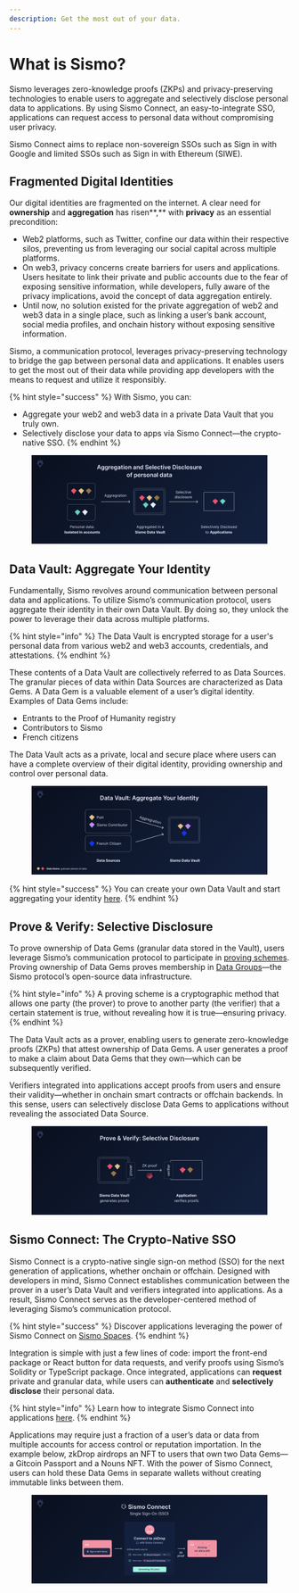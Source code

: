 ```yaml
---
description: Get the most out of your data.
---
```


# What is Sismo?

Sismo leverages zero-knowledge proofs (ZKPs) and privacy-preserving technologies to enable users to aggregate and selectively disclose personal data to applications. By using Sismo Connect, an easy-to-integrate SSO, applications can request access to personal data without compromising user privacy.&#x20;

Sismo Connect aims to replace non-sovereign SSOs such as Sign in with Google and limited SSOs such as Sign in with Ethereum (SIWE).&#x20;

## Fragmented Digital Identities

Our digital identities are fragmented on the internet. A clear need for **ownership** and **aggregation** has risen**,** with **privacy** as an essential precondition:

* Web2 platforms, such as Twitter, confine our data within their respective silos, preventing us from leveraging our social capital across multiple platforms.
* On web3, privacy concerns create barriers for users and applications. Users hesitate to link their private and public accounts due to the fear of exposing sensitive information, while developers, fully aware of the privacy implications, avoid the concept of data aggregation entirely.
* Until now, no solution existed for the private aggregation of web2 and web3 data in a single place, such as linking a user’s bank account, social media profiles, and onchain history without exposing sensitive information.

Sismo, a communication protocol, leverages privacy-preserving technology to bridge the gap between personal data and applications. It enables users to get the most out of their data while providing app developers with the means to request and utilize it responsibly.

{% hint style="success" %}
With Sismo, you can:

* Aggregate your web2 and web3 data in a private Data Vault that you truly own.
* Selectively disclose your data to apps via Sismo Connect—the crypto-native SSO.
{% endhint %}

<figure><img src=".gitbook/assets/1. Introduction (1).png" alt=""><figcaption></figcaption></figure>

## Data Vault: Aggregate Your Identity

Fundamentally, Sismo revolves around communication between personal data and applications. To utilize Sismo’s communication protocol, users aggregate their identity in their own Data Vault. By doing so, they unlock the power to leverage their data across multiple platforms.

{% hint style="info" %}
The Data Vault is encrypted storage for a user's personal data from various web2 and web3 accounts, credentials, and attestations.
{% endhint %}

These contents of a Data Vault are collectively referred to as Data Sources. The granular pieces of data within Data Sources are characterized as Data Gems. A Data Gem is a valuable element of a user’s digital identity. Examples of Data Gems include:

* Entrants to the Proof of Humanity registry
* Contributors to Sismo
* French citizens

The Data Vault acts as a private, local and secure place where users can have a complete overview of their digital identity, providing ownership and control over personal data.

<figure><img src=".gitbook/assets/Aggregation.png" alt=""><figcaption></figcaption></figure>

{% hint style="success" %}
You can create your own Data Vault and start aggregating your identity [here](https://vault-beta.sismo.io/).
{% endhint %}

## Prove & Verify: Selective Disclosure

To prove ownership of Data Gems (granular data stored in the Vault), users leverage Sismo’s communication protocol to participate in [proving schemes](knowledge-base/resources/technical-concepts/proving-schemes/). Proving ownership of Data Gems proves membership in [Data Groups](knowledge-base/resources/technical-concepts/data-gems-and-data-groups.md)—the Sismo protocol’s open-source data infrastructure.

{% hint style="info" %}
A proving scheme is a cryptographic method that allows one party (the prover) to prove to another party (the verifier) that a certain statement is true, without revealing how it is true—ensuring privacy.
{% endhint %}

The Data Vault acts as a prover, enabling users to generate zero-knowledge proofs (ZKPs) that attest ownership of Data Gems. A user generates a proof to make a claim about Data Gems that they own—which can be subsequently verified.

Verifiers integrated into applications accept proofs from users and ensure their validity—whether in onchain smart contracts or offchain backends. In this sense, users can selectively disclose Data Gems to applications without revealing the associated Data Source.

<figure><img src=".gitbook/assets/Selective Disclosure.png" alt=""><figcaption></figcaption></figure>

## Sismo Connect: The Crypto-Native SSO

Sismo Connect is a crypto-native single sign-on method (SSO) for the next generation of applications, whether onchain or offchain. Designed with developers in mind, Sismo Connect establishes communication between the prover in a user’s Data Vault and verifiers integrated into applications. As a result, Sismo Connect serves as the developer-centered method of leveraging Sismo’s communication protocol.

{% hint style="success" %}
Discover applications leveraging the power of Sismo Connect on [Sismo Spaces](https://spaces.sismo.io/).
{% endhint %}

Integration is simple with just a few lines of code: import the front-end package or React button for data requests, and verify proofs using Sismo’s Solidity or TypeScript package. Once integrated, applications can **request** private and granular data, while users can **authenticate** and **selectively disclose** their personal data.

{% hint style="info" %}
Learn how to integrate Sismo Connect into applications [here](build-with-sismo-connect/overview.md).
{% endhint %}

Applications may require just a fraction of a user’s data or data from multiple accounts for access control or reputation importation. In the example below, zkDrop airdrops an NFT to users that own two Data Gems—a Gitcoin Passport and a Nouns NFT. With the power of Sismo Connect, users can hold these Data Gems in separate wallets without creating immutable links between them.

<figure><img src=".gitbook/assets/Sismo Connect.png" alt=""><figcaption></figcaption></figure>
